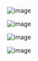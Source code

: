 ![image](https://github.com/user-attachments/assets/ad6e2b12-fc3c-4593-844e-b00a92440fef)

![image](https://github.com/user-attachments/assets/b205c4e9-302c-4c8f-967a-eb9d8c32ab5e)

![image](https://github.com/user-attachments/assets/8d29989f-eea4-4703-9918-3f83027111c9)

![image](https://github.com/user-attachments/assets/f1b17076-9e4a-4be3-93ad-5e41734cc567)
